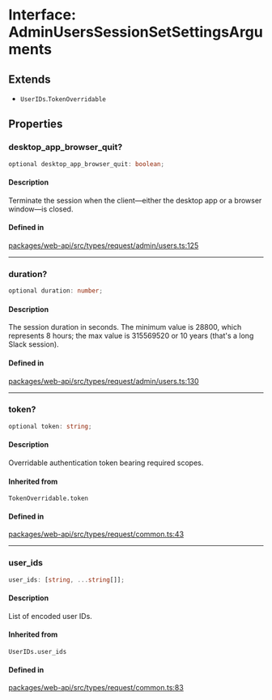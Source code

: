 # Interface: AdminUsersSessionSetSettingsArguments

## Extends

- `UserIDs`.`TokenOverridable`

## Properties

### desktop\_app\_browser\_quit?

```ts
optional desktop_app_browser_quit: boolean;
```

#### Description

Terminate the session when the client—either the desktop app or a browser window—is closed.

#### Defined in

[packages/web-api/src/types/request/admin/users.ts:125](https://github.com/slackapi/node-slack-sdk/blob/c15385ef93ccdde9702f52f7d1f445999203d794/packages/web-api/src/types/request/admin/users.ts#L125)

***

### duration?

```ts
optional duration: number;
```

#### Description

The session duration in seconds. The minimum value is 28800, which represents 8 hours;
the max value is 315569520 or 10 years (that's a long Slack session).

#### Defined in

[packages/web-api/src/types/request/admin/users.ts:130](https://github.com/slackapi/node-slack-sdk/blob/c15385ef93ccdde9702f52f7d1f445999203d794/packages/web-api/src/types/request/admin/users.ts#L130)

***

### token?

```ts
optional token: string;
```

#### Description

Overridable authentication token bearing required scopes.

#### Inherited from

`TokenOverridable.token`

#### Defined in

[packages/web-api/src/types/request/common.ts:43](https://github.com/slackapi/node-slack-sdk/blob/c15385ef93ccdde9702f52f7d1f445999203d794/packages/web-api/src/types/request/common.ts#L43)

***

### user\_ids

```ts
user_ids: [string, ...string[]];
```

#### Description

List of encoded user IDs.

#### Inherited from

`UserIDs.user_ids`

#### Defined in

[packages/web-api/src/types/request/common.ts:83](https://github.com/slackapi/node-slack-sdk/blob/c15385ef93ccdde9702f52f7d1f445999203d794/packages/web-api/src/types/request/common.ts#L83)
